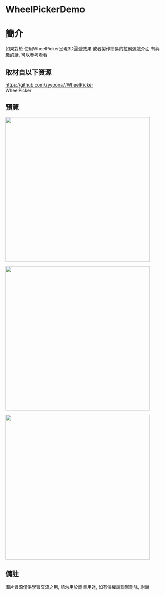 # WheelPickerDemo

簡介
==================================
如果對於 使用WheelPicker呈現3D圓弧效果 或者製作簡易的拉霸遊戲介面 有興趣的話, 可以參考看看                                   

取材自以下資源
--------
https://github.com/zyyoona7/WheelPicker                               
WheelPicker
                          
預覽
--------
<p align="left">
  <img src="https://i.imgur.com/PiAFman.png" width="460"/>
</p> 
<p align="left">
  <img src="https://i.imgur.com/r9K8Ktb.png" width="460"/>
</p> 
<p align="left">
  <img src="https://i.imgur.com/mKlFsl4.png" width="460"/>
</p> 

備註
--------
圖片資源僅供學習交流之用, 請勿用於商業用途, 如有侵權請聯繫刪除, 謝謝

